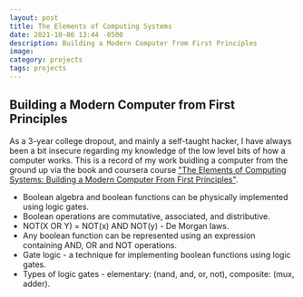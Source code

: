 ```yaml
---
layout: post
title: The Elements of Computing Systems
date: 2021-10-06 13:44 -0500
description: Building a Modern Computer from First Principles
image: 
category: projects
tags: projects
---
```


## Building a Modern Computer from First Principles

As a 3-year college dropout, and mainly a self-taught hacker, I have always been
a bit insecure regarding my knowledge of the low level bits of how a computer works.
This is a record of my work buidling a computer from the ground up via the book
and coursera course <u>"The Elements of Computing Systems: Building a Modern Computer 
From First Principles"</u>.


- Boolean algebra and boolean functions can be physically implemented using logic gates.
- Boolean operations are commutative, associated, and distributive.
- NOT(X OR Y) = NOT(x) AND NOT(y) - De Morgan laws.
- Any boolean function can be represented using an expression containing AND, OR and NOT operations.
- Gate logic - a technique for implementing boolean functions using logic gates.
- Types of logic gates - elementary: (nand, and, or, not), composite: (mux, adder).
